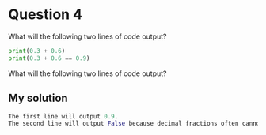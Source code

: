 # Question 4
What will the following two lines of code output?


```python
print(0.3 + 0.6)
print(0.3 + 0.6 == 0.9)
```
What will the following two lines of code output?


## My solution
```python
The first line will output 0.9.
The second line will output False because decimal fractions often cannot be represented precisely in binary (base-2), which is how computers store numbers.
```
